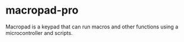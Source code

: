 # macropad-pro
Macropad is a keypad that can run macros and other functions using a microcontroller and scripts.
